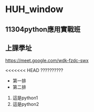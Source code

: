 # HUH_window
## 11304python應用實戰班
## 上課學址
https://meet.google.com/wdk-fzdc-swx

<<<<<<< HEAD
??????????

- 第一排
- 第二排

1. 這是python1
2. 這是python2

